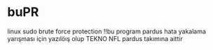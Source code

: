 # buPR
linux sudo brute force protection
!!bu program pardus hata yakalama yarışması için yazılöış olup 	TEKNO NFL pardus takımına aittir
